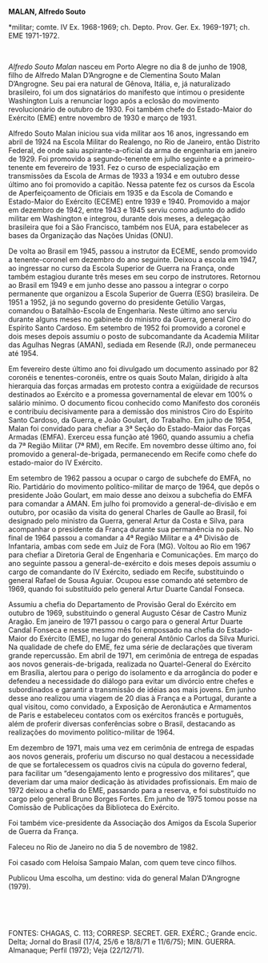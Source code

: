 **MALAN, Alfredo Souto**

\*militar; comte. IV Ex. 1968-1969; ch. Depto. Prov. Ger. Ex. 1969-1971;
ch. EME 1971-1972.

 

*Alfredo Souto Malan* nasceu em Porto Alegre no dia 8 de junho de 1908,
filho de Alfredo Malan D’Angrogne e de Clementina Souto Malan
D’Angrogne. Seu pai era natural de Gênova, Itália, e, já naturalizado
brasileiro, foi um dos signatários do manifesto que intimou o presidente
Washington Luís a renunciar logo após a eclosão do movimento
revolucionário de outubro de 1930. Foi também chefe do Estado-Maior do
Exército (EME) entre novembro de 1930 e março de 1931.

Alfredo Souto Malan iniciou sua vida militar aos 16 anos, ingressando em
abril de 1924 na Escola Militar do Realengo, no Rio de Janeiro, então
Distrito Federal, de onde saiu aspirante-a-oficial da arma de engenharia
em janeiro de 1929. Foi promovido a segundo-tenente em julho seguinte e
a primeiro-tenente em fevereiro de 1931. Fez o curso de especialização
em transmissões da Escola de Armas de 1933 a 1934 e em outubro desse
último ano foi promovido a capitão. Nessa patente fez os cursos da
Escola de Aperfeiçoamento de Oficiais em 1935 e da Escola de Comando e
Estado-Maior do Exército (ECEME) entre 1939 e 1940. Promovido a major em
dezembro de 1942, entre 1943 e 1945 serviu como adjunto do adido militar
em Washington e integrou, durante dois meses, a delegação brasileira que
foi a São Francisco, também nos EUA, para estabelecer as bases da
Organização das Nações Unidas (ONU).

De volta ao Brasil em 1945, passou a instrutor da ECEME, sendo promovido
a tenente-coronel em dezembro do ano seguinte. Deixou a escola em 1947,
ao ingressar no curso da Escola Superior de Guerra na França, onde
também estagiou durante três meses em seu corpo de instrutores. Retornou
ao Brasil em 1949 e em junho desse ano passou a integrar o corpo
permanente que organizou a Escola Superior de Guerra (ESG) brasileira.
De 1951 a 1952, já no segundo governo do presidente Getúlio Vargas,
comandou o Batalhão-Escola de Engenharia. Neste último ano serviu
durante alguns meses no gabinete do ministro da Guerra, general Ciro do
Espírito Santo Cardoso. Em setembro de 1952 foi promovido a coronel e
dois meses depois assumiu o posto de subcomandante da Academia Militar
das Agulhas Negras (AMAN), sediada em Resende (RJ), onde permaneceu até
1954.

Em fevereiro deste último ano foi divulgado um documento assinado por 82
coronéis e tenentes-coronéis, entre os quais Souto Malan, dirigido à
alta hierarquia das forças armadas em protesto contra a exigüidade de
recursos destinados ao Exército e a promessa governamental de elevar em
100% o salário mínimo. O documento ficou conhecido como Manifesto dos
coronéis e contribuiu decisivamente para a demissão dos ministros Ciro
do Espírito Santo Cardoso, da Guerra, e João Goulart, do Trabalho. Em
julho de 1954, Malan foi convidado para chefiar a 3ª Seção do
Estado-Maior das Forças Armadas (EMFA). Exerceu essa função até 1960,
quando assumiu a chefia da 7ª Região Militar (7ª RM), em Recife. Em
novembro desse último ano, foi promovido a general-de-brigada,
permanecendo em Recife como chefe do estado-maior do IV Exército.

Em setembro de 1962 passou a ocupar o cargo de subchefe do EMFA, no Rio.
Partidário do movimento político-militar de março de 1964, que depôs o
presidente João Goulart, em maio desse ano deixou a subchefia do EMFA
para comandar a AMAN. Em julho foi promovido a general-de-divisão e em
outubro, por ocasião da visita do general Charles de Gaulle ao Brasil,
foi designado pelo ministro da Guerra, general Artur da Costa e Silva,
para acompanhar o presidente da França durante sua permanência no país.
No final de 1964 passou a comandar a 4ª Região Militar e a 4ª Divisão de
Infantaria, ambas com sede em Juiz de Fora (MG). Voltou ao Rio em 1967
para chefiar a Diretoria Geral de Engenharia e Comunicações. Em março do
ano seguinte passou a general-de-exército e dois meses depois assumiu o
cargo de comandante do IV Exército, sediado em Recife, substituindo o
general Rafael de Sousa Aguiar. Ocupou esse comando até setembro de
1969, quando foi substituído pelo general Artur Duarte Candal Fonseca.

Assumiu a chefia do Departamento de Provisão Geral do Exército em
outubro de 1969, substituindo o general Augusto César de Castro Muniz
Aragão. Em janeiro de 1971 passou o cargo para o general Artur Duarte
Candal Fonseca e nesse mesmo mês foi empossado na chefia do Estado-Maior
do Exército (EME), no lugar do general Antônio Carlos da Silva Murici.
Na qualidade de chefe do EME, fez uma série de declarações que tiveram
grande repercussão. Em abril de 1971, em cerimônia de entrega de espadas
aos novos generais-de-brigada, realizada no Quartel-General do Exército
em Brasília, alertou para o perigo do isolamento e da arrogância do
poder e defendeu a necessidade do diálogo para evitar um divórcio entre
chefes e subordinados e garantir a transmissão de idéias aos mais
jovens. Em junho desse ano realizou uma viagem de 20 dias à França e a
Portugal, durante a qual visitou, como convidado, a Exposição de
Aeronáutica e Armamentos de Paris e estabeleceu contatos com os
exércitos francês e português, além de proferir diversas conferências
sobre o Brasil, destacando as realizações do movimento político-militar
de 1964.

Em dezembro de 1971, mais uma vez em cerimônia de entrega de espadas aos
novos generais, proferiu um discurso no qual destacou a necessidade de
que se fortalecessem os quadros civis na cúpula do governo federal, para
facilitar um “desengajamento lento e progressivo dos militares”, que
deveriam dar uma maior dedicação às atividades profissionais. Em maio de
1972 deixou a chefia do EME, passando para a reserva, e foi substituído
no cargo pelo general Bruno Borges Fortes. Em junho de 1975 tomou posse
na Comissão de Publicações da Biblioteca do Exército.

Foi também vice-presidente da Associação dos Amigos da Escola Superior
de Guerra da França.

Faleceu no Rio de Janeiro no dia 5 de novembro de 1982.

Foi casado com Heloísa Sampaio Malan, com quem teve cinco filhos.

Publicou Uma escolha, um destino: vida do general Malan D’Angrogne
(1979).

 

 

FONTES: CHAGAS, C. 113; CORRESP. SECRET. GER. EXÉRC.; Grande encic.
Delta; Jornal do Brasil (17/4, 25/6 e 18/8/71 e 11/6/75); MIN. GUERRA.
Almanaque; Perfil (1972); Veja (22/12/71).

 
